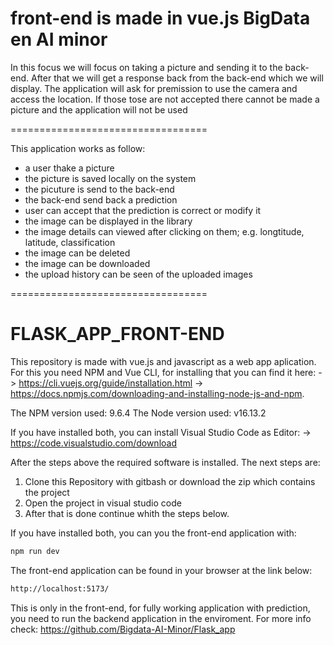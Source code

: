 front-end is made in vue.js
BigData en AI minor
==================================
In this focus we will focus on taking a picture and sending it to the back-end. 
After that we will get a response back from the back-end which we will display.
The application will ask for premission to use the camera and access the location. 
If those tose are not accepted there cannot be made a picture and the application will not be used

==================================

This application works as follow:
  - a user thake a picture
  - the picture is saved locally on the system
  - the picuture is send to the back-end
  - the back-end send back a prediction
  - user can accept that the prediction is correct or modify it
  - the image can be displayed in the library
  - the image details can viewed after clicking on them; e.g. longtitude, latitude, classification
  - the image can be deleted
  - the image can be downloaded
  - the upload history can be seen of the uploaded images 

==================================
# FLASK_APP_FRONT-END
This repository is made with vue.js and javascript as a web app aplication. For this you need NPM and Vue CLI, for installing that you can find it here: 
-> https://cli.vuejs.org/guide/installation.html
-> https://docs.npmjs.com/downloading-and-installing-node-js-and-npm. 

The NPM version used: 9.6.4
The Node version used: v16.13.2

If you have installed both, you can install Visual Studio Code as Editor:
-> https://code.visualstudio.com/download

After the steps above the required software is installed. 
The next steps are:
1. Clone this Repository with gitbash or download the zip which contains the project
2. Open the project in visual studio code
3. After that is done continue whith the steps below.

If you have installed both, you can you the front-end application with:
```sh
npm run dev
```

The front-end application can be found in your browser at the link below:
```sh
http://localhost:5173/
```

This is only in the front-end, for fully working application with prediction, you need to run the backend application in the enviroment. For more info check: https://github.com/Bigdata-AI-Minor/Flask_app
